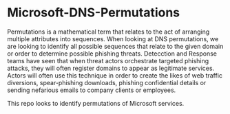 # Microsoft-DNS-Permutations
Permutations is a mathematical term that relates to the act of arranging multiple attributes into sequences. When looking at DNS permutations, we are looking to identify all possible sequences that relate to the given domain or order to determine possible phishing threats. Detecction and Response teams have seen that when threat actors orchestrate targeted phishing attacks, they will often register domains to appear as legitimate services. Actors will often use this technique in order to create the likes of web traffic diversions, spear-phishing downloads, phishing confidential details or sending nefarious emails to company clients or employees. 												

This repo looks to identify permutations of Microsoft services. 
